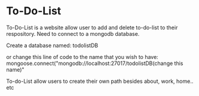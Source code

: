 # To-Do-List

To-Do-List is a website allow user to add and delete to-do-list to their respository. Need to connect to a mongodb database.

Create a database named:
todolistDB

or change this line of code to the name that you wish to have:
mongoose.connect("mongodb://localhost:27017/todolistDB(change this name)"

To-do-List allow users to create their own path besides about, work, home.. etc
